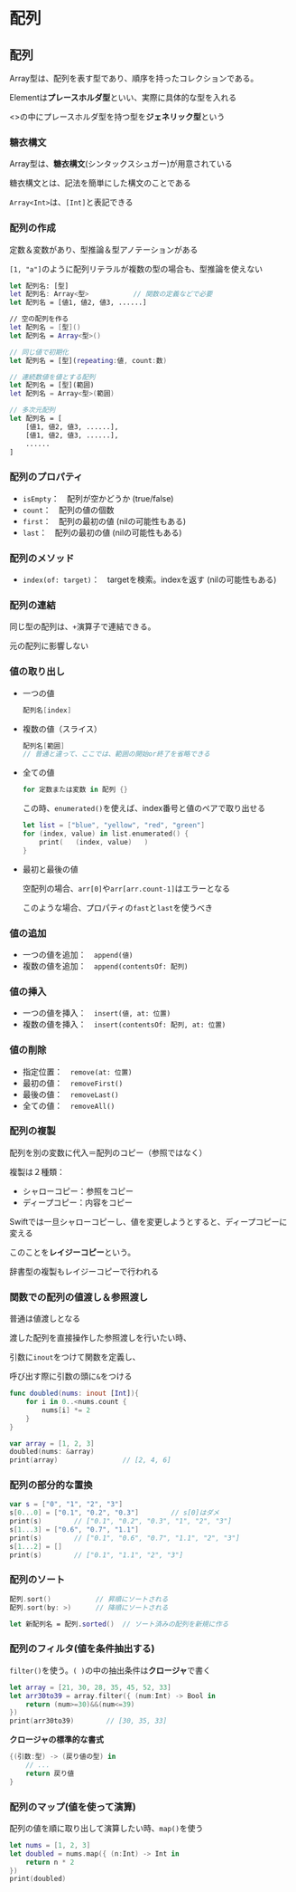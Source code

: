 # 配列





## 配列

Array<Element>型は、配列を表す型であり、順序を持ったコレクションである。

Elementは**プレースホルダ型**といい、実際に具体的な型を入れる

<>の中にプレースホルダ型を持つ型を**ジェネリック型**という



### 糖衣構文

Array<Element>型は、**糖衣構文**(シンタックスシュガー)が用意されている

糖衣構文とは、記法を簡単にした構文のことである

`Array<Int>`は、`[Int]`と表記できる



### 配列の作成

定数＆変数があり、型推論＆型アノテーションがある

`[1, "a"]`のように配列リテラルが複数の型の場合も、型推論を使えない

```swift
let 配列名: [型]
let 配列名: Array<型>			// 関数の定義などで必要
let 配列名 = [値1, 値2, 値3, ......]

// 空の配列を作る
let 配列名 = [型]()
let 配列名 = Array<型>()

// 同じ値で初期化
let 配列名 = [型](repeating:値, count:数)

// 連続数値を値とする配列
let 配列名 = [型](範囲)
let 配列名 = Array<型>(範囲)

// 多次元配列
let 配列名 = [
    [値1, 値2, 値3, ......],
    [値1, 値2, 値3, ......],
    ......
]
```



### 配列のプロパティ

* `isEmpty`：　配列が空かどうか (true/false)
* `count`：　配列の値の個数
* `first`：　配列の最初の値 (nilの可能性もある)
* `last`：　配列の最初の値 (nilの可能性もある)



### 配列のメソッド

* `index(of: target)`：　targetを検索。indexを返す (nilの可能性もある)



### 配列の連結

同じ型の配列は、`+`演算子で連結できる。

元の配列に影響しない



### 値の取り出し

* 一つの値

  ```swift
  配列名[index]
  ```

* 複数の値（スライス）

  ```swift
  配列名[範囲]
  // 普通と違って、ここでは、範囲の開始or終了を省略できる
  ```

* 全ての値

  ```swift
  for 定数または変数 in 配列 {}
  ```

  この時、`enumerated()`を使えば、index番号と値のペアで取り出せる

  ```swift
  let list = ["blue", "yellow", "red", "green"]
  for (index, value) in list.enumerated() {
      print(   (index, value)   )
  }
  ```

* 最初と最後の値

  空配列の場合、`arr[0]`や`arr[arr.count-1]`はエラーとなる

  このような場合、プロパティの`fast`と`last`を使うべき



### 値の追加

* 一つの値を追加：　`append(値)`
* 複数の値を追加：　`append(contentsOf: 配列)`



### 値の挿入

* 一つの値を挿入：　`insert(値, at: 位置)`
* 複数の値を挿入：　`insert(contentsOf: 配列, at: 位置)`



### 値の削除

* 指定位置：　`remove(at: 位置)`
* 最初の値：　`removeFirst()`
* 最後の値：　`removeLast()`
* 全ての値：　`removeAll()`



### 配列の複製

配列を別の変数に代入＝配列のコピー（参照ではなく）

複製は２種類：

* シャローコピー：参照をコピー
* ディープコピー：内容をコピー

Swiftでは一旦シャローコピーし、値を変更しようとすると、ディープコピーに変える

このことを**レイジーコピー**という。

辞書型の複製もレイジーコピーで行われる



### 関数での配列の値渡し＆参照渡し

普通は値渡しとなる

渡した配列を直接操作した参照渡しを行いたい時、

引数に`inout`をつけて関数を定義し、

呼び出す際に引数の頭に`&`をつける

```swift
func doubled(nums: inout [Int]){
    for i in 0..<nums.count {
        nums[i] *= 2
    }
}

var array = [1, 2, 3]
doubled(nums: &array)
print(array)				// [2, 4, 6]
```



### 配列の部分的な置換

```swift
var s = ["0", "1", "2", "3"]
s[0...0] = ["0.1", "0.2", "0.3"]		// s[0]はダメ
print(s)		// ["0.1", "0.2", "0.3", "1", "2", "3"]
s[1...3] = ["0.6", "0.7", "1.1"]
print(s)		// ["0.1", "0.6", "0.7", "1.1", "2", "3"]
s[1...2] = []
print(s)		// ["0.1", "1.1", "2", "3"]
```



### 配列のソート

```swift
配列.sort()			// 昇順にソートされる
配列.sort(by: >)		// 降順にソートされる

let 新配列名 = 配列.sorted()	// ソート済みの配列を新規に作る
```



### 配列のフィルタ(値を条件抽出する)

`filter()`を使う。`( )`の中の抽出条件は**クロージャ**で書く

```swift
let array = [21, 30, 28, 35, 45, 52, 33]
let arr30to39 = array.filter({ (num:Int) -> Bool in
    return (num>=30)&&(num<=39)
})
print(arr30to39)		// [30, 35, 33]
```

**クロージャの標準的な書式**

```swift
{(引数:型) -> (戻り値の型) in
    // ...
    return 戻り値
}
```



### 配列のマップ(値を使って演算)

配列の値を順に取り出して演算したい時、`map()`を使う

```swift
let nums = [1, 2, 3]
let doubled = nums.map({ (n:Int) -> Int in
    return n * 2
})
print(doubled)
```























